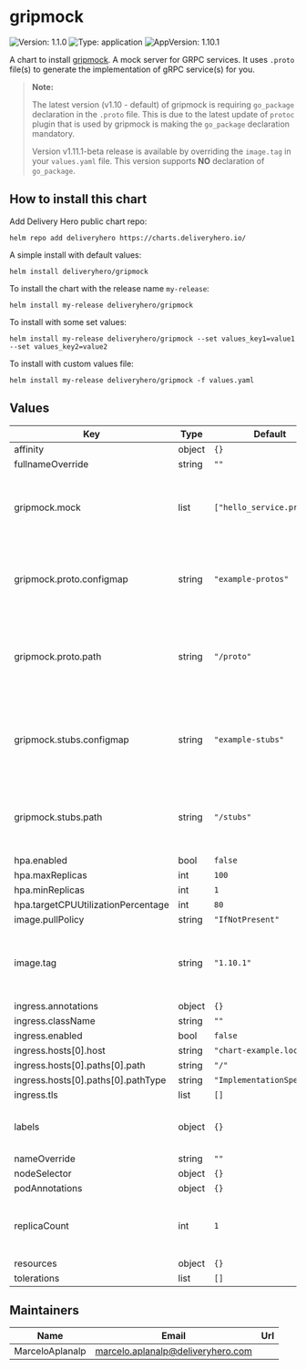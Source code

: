 # gripmock

![Version: 1.1.0](https://img.shields.io/badge/Version-1.1.0-informational?style=flat-square) ![Type: application](https://img.shields.io/badge/Type-application-informational?style=flat-square) ![AppVersion: 1.10.1](https://img.shields.io/badge/AppVersion-1.10.1-informational?style=flat-square)

A chart to install [gripmock](https://github.com/tokopedia/gripmock). A mock server for GRPC services. It uses `.proto` file(s) to generate the implementation of gRPC service(s) for you.

> **Note:**
>
> The latest version (v1.10 - default) of gripmock is requiring `go_package` declaration in the `.proto` file. This is due to the latest update of `protoc` plugin that is used by gripmock is making the `go_package` declaration mandatory.
>
> Version v1.11.1-beta release is available by overriding the `image.tag` in your `values.yaml` file. This version supports **NO** declaration of `go_package`.

## How to install this chart

Add Delivery Hero public chart repo:

```console
helm repo add deliveryhero https://charts.deliveryhero.io/
```

A simple install with default values:

```console
helm install deliveryhero/gripmock
```

To install the chart with the release name `my-release`:

```console
helm install my-release deliveryhero/gripmock
```

To install with some set values:

```console
helm install my-release deliveryhero/gripmock --set values_key1=value1 --set values_key2=value2
```

To install with custom values file:

```console
helm install my-release deliveryhero/gripmock -f values.yaml
```

## Values

| Key | Type | Default | Description |
|-----|------|---------|-------------|
| affinity | object | `{}` |  |
| fullnameOverride | string | `""` |  |
| gripmock.mock | list | `["hello_service.proto"]` | A list of `.proto` files that will be mocked based on the stubs. |
| gripmock.proto.configmap | string | `"example-protos"` | The name of the configmap containing all your `.proto` files |
| gripmock.proto.path | string | `"/proto"` | The path where your configmap containing the proto files will be mounted |
| gripmock.stubs.configmap | string | `"example-stubs"` | The name of the configmap containing all the response definitions |
| gripmock.stubs.path | string | `"/stubs"` | The path where your stubs configmap will be mounted |
| hpa.enabled | bool | `false` |  |
| hpa.maxReplicas | int | `100` |  |
| hpa.minReplicas | int | `1` |  |
| hpa.targetCPUUtilizationPercentage | int | `80` |  |
| image.pullPolicy | string | `"IfNotPresent"` |  |
| image.tag | string | `"1.10.1"` | Overrides the image tag whose default is the chart appVersion. |
| ingress.annotations | object | `{}` |  |
| ingress.className | string | `""` |  |
| ingress.enabled | bool | `false` |  |
| ingress.hosts[0].host | string | `"chart-example.local"` |  |
| ingress.hosts[0].paths[0].path | string | `"/"` |  |
| ingress.hosts[0].paths[0].pathType | string | `"ImplementationSpecific"` |  |
| ingress.tls | list | `[]` |  |
| labels | object | `{}` | Any extra label to apply to all resources |
| nameOverride | string | `""` |  |
| nodeSelector | object | `{}` |  |
| podAnnotations | object | `{}` |  |
| replicaCount | int | `1` | Set the number of replicas in case hpa is not enabled |
| resources | object | `{}` |  |
| tolerations | list | `[]` |  |

## Maintainers

| Name | Email | Url |
| ---- | ------ | --- |
| MarceloAplanalp | <marcelo.aplanalp@deliveryhero.com> |  |
